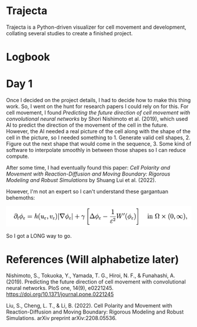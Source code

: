 # Trajecta

Trajecta is a Python-driven visualizer for cell movement and development, collating several studies to create a finished project.

# Logbook
# Day 1
Once I decided on the project details, I had to decide how to make this thing work.
So, I went on the hunt for research papers I could rely on for this. 
For cell movement, I found _Predicting the future direction of cell movement with convolutional neural networks_ by Shori Nishimoto et al. (2019), which used AI to predict the direction of the movement of the cell in the future. However, the AI needed a real picture of the cell along with the shape of the cell in the picture, so I needed something to 1. Generate valid cell shapes, 2. Figure out the next shape that would come in the sequence, 3. Some kind of software to interpolate smoothly in between those shapes so I can reduce compute.

After some time, I had eventually found this paper: _Cell Polarity and Movement with Reaction-Diffusion and Moving Boundary: Rigorous Modeling and Robust Simulations_ by Shuang Lui et al. (2022).

However, I'm not an expert so I can't understand these gargantuan behemoths:

![img.png](img.png)

So I got a LONG way to go.
# References (Will alphabetize later)
Nishimoto, S., Tokuoka, Y., Yamada, T. G., Hiroi, N. F., & Funahashi, A. (2019). Predicting the future direction of cell movement with convolutional neural networks. PloS one, 14(9), e0221245. https://doi.org/10.1371/journal.pone.0221245

Liu, S., Cheng, L. T., & Li, B. (2022). Cell Polarity and Movement with Reaction-Diffusion and Moving Boundary: Rigorous Modeling and Robust Simulations. arXiv preprint arXiv:2208.05536.
